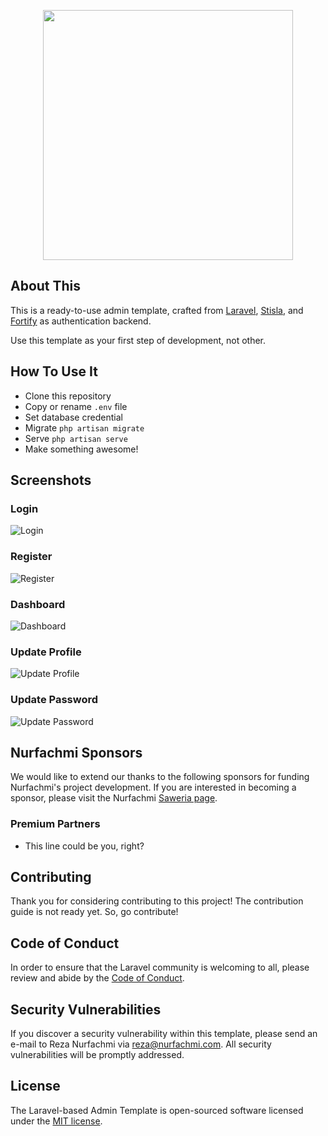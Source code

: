 <p align="center"><a href="https://laravel.com" target="_blank"><img src="https://raw.githubusercontent.com/laravel/art/master/logo-lockup/5%20SVG/2%20CMYK/1%20Full%20Color/laravel-logolockup-cmyk-red.svg" width="400"></a></p>

## About This

This is a ready-to-use admin template, crafted from [Laravel](https://laravel.com), [Stisla](https://getstisla.com/), and [Fortify](https://laravel.com/docs/fortify) as authentication backend.

Use this template as your first step of development, not other.

## How To Use It

- Clone this repository
- Copy or rename `.env` file
- Set database credential
- Migrate `php artisan migrate`
- Serve `php artisan serve`
- Make something awesome!

## Screenshots

### Login

![Login](https://raw.githubusercontent.com/AaEzha/laravel-stisla/profile-setting/screenshots/login.png)

### Register

![Register](https://raw.githubusercontent.com/AaEzha/laravel-stisla/profile-setting/screenshots/register.png)

### Dashboard

![Dashboard](https://raw.githubusercontent.com/AaEzha/laravel-stisla/profile-setting/screenshots/dashboard.png)

### Update Profile

![Update Profile](https://raw.githubusercontent.com/AaEzha/laravel-stisla/profile-setting/screenshots/profile.png)

### Update Password

![Update Password](https://raw.githubusercontent.com/AaEzha/laravel-stisla/profile-setting/screenshots/password.png)

## Nurfachmi Sponsors

We would like to extend our thanks to the following sponsors for funding Nurfachmi's project development. If you are interested in becoming a sponsor, please visit the Nurfachmi [Saweria page](https://saweria.co/rezanurfachmi).

### Premium Partners

- This line could be you, right?

## Contributing

Thank you for considering contributing to this project! The contribution guide is not ready yet. So, go contribute!

## Code of Conduct

In order to ensure that the Laravel community is welcoming to all, please review and abide by the [Code of Conduct](https://laravel.com/docs/contributions#code-of-conduct).

## Security Vulnerabilities

If you discover a security vulnerability within this template, please send an e-mail to Reza Nurfachmi via [reza@nurfachmi.com](mailto:reza@nurfachmi.com). All security vulnerabilities will be promptly addressed.

## License

The Laravel-based Admin Template is open-sourced software licensed under the [MIT license](https://opensource.org/licenses/MIT).
